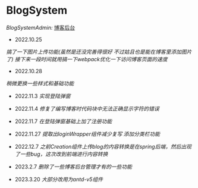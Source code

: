 # BlogSystem
_BlogSystemAdmin:_ [博客后台](https://github.com/gamejoye/blogSystemAdmin-React)

- 2022.10.25

_搞了一下图片上传功能(虽然是还没完善得很好 不过姑且也是能在博客里添加图片了)_
_接下来一段时间就用搞一下webpack优化一下访问博客页面的速度_

- 2022.10.28

_稍微更换一些样式和基础功能_

- 2022.11.3
_实现登陆弹窗_

- 2022.11.4
_修复了编写博客时代码块中无法正确显示字符的错误_

- 2022.11.7
_在登陆弹窗基础上加了注册功能_

- 2022.11.27
_提取出loginWrapper组件减少复写 添加分类栏功能_

- 2022.12.7
_之前Creation组件上传blog的内容转换是在spring后端，然后出现了一些bug，这次改到前端进行内容转换_

- 2023.2.7
_删除了一些博客后台管理才有的一些功能_

- 2023.3.20
_大部分改用为antd-v5组件_